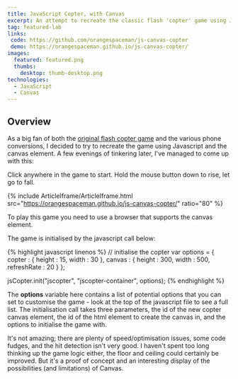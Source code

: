 ```yaml
---
title: JavaScript Copter, with Canvas
excerpt: An attempt to recreate the classic flash 'copter' game using Javascript and canvas
tag: featured-lab
links:
 code: https://github.com/orangespaceman/js-canvas-copter
 demo: https://orangespaceman.github.io/js-canvas-copter/
images:
  featured: featured.png
  thumbs:
    desktop: thumb-desktop.png
technologies:
  - JavaScript
  - Canvas
---
```


## Overview

As a big fan of both the [original flash copter game](http://www.coptergame.net/) and the various phone conversions, I decided to try to recreate the game using Javascript and the canvas element.  A few evenings of tinkering later, I've managed to come up with this:

Click anywhere in the game to start.  Hold the mouse button down to rise, let go to fall.

{% include ArticleIframe/ArticleIframe.html src="https://orangespaceman.github.io/js-canvas-copter/" ratio="80" %}

To play this game you need to use a browser that supports the canvas element.

The game is initialised by the javascript call below:


{% highlight javascript linenos %}
// initialise the copter
var options = {
    copter : {
        height : 15,
        width : 30
    },
    canvas : {
        height : 300,
        width : 500,
        refreshRate : 20
    }
};

jsCopter.init("jscopter", "jscopter-container", options);
{% endhighlight %}


The **options** variable here contains a list of potential options that you can set to customise the game - look at the top of the javascript file to see a full list.  The initialisation call takes three parameters, the id of the new copter canvas element, the id of the html element to create the canvas in, and the options to initialise the game with.

It's not amazing; there are plenty of speed/optimisation issues, some code fudges, and the hit detection isn't very good. I haven't spent too long thinking up the game logic either, the floor and ceiling could certainly be improved.   But it's a proof of concept and an interesting display of the possibilities (and limitations) of Canvas.
